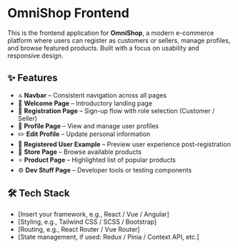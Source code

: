 # OmniShop Frontend

This is the frontend application for **OmniShop**, a modern e-commerce platform where users can register as customers or sellers, manage profiles, and browse featured products. Built with a focus on usability and responsive design.

## ✨ Features

- 🔝 **Navbar** – Consistent navigation across all pages
- 👋 **Welcome Page** – Introductory landing page
- 📝 **Registration Page** – Sign-up flow with role selection (Customer / Seller)
- 👤 **Profile Page** – View and manage user profiles
- ✏️ **Edit Profile** – Update personal information
- 🧪 **Registered User Example** – Preview user experience post-registration
- 🏬 **Store Page** – Browse available products
- ⭐ **Product Page** – Highlighted list of popular products
- ⚙️ **Dev Stuff Page** – Developer tools or testing components

## 🛠️ Tech Stack

- [Insert your framework, e.g., React / Vue / Angular]
- [Styling, e.g., Tailwind CSS / SCSS / Bootstrap]
- [Routing, e.g., React Router / Vue Router]
- [State management, if used: Redux / Pinia / Context API, etc.]
